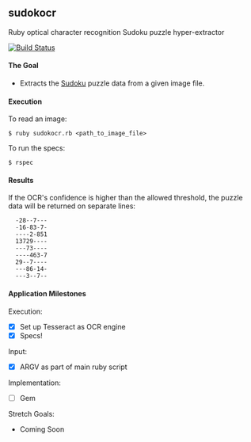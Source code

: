 ## sudokocr
Ruby optical character recognition Sudoku puzzle hyper-extractor

[![Build Status](https://semaphoreci.com/api/v1/rolandburrows/sudokocr/branches/master/shields_badge.svg)](https://semaphoreci.com/rolandburrows/sudokocr)

#### The Goal
* Extracts the [Sudoku](https://en.wikipedia.org/wiki/Sudoku) puzzle data from a given image file.

#### Execution
To read an image:
```
$ ruby sudokocr.rb <path_to_image_file>
```
To run the specs:
```
$ rspec
```

#### Results
If the OCR's confidence is higher than the allowed threshold, the puzzle data will be returned on separate lines:
```
  -28--7---
  -16-83-7-
  ----2-851
  13729----
  ---73----
  ----463-7
  29--7----
  ---86-14-
  ---3--7--
```

#### Application Milestones
Execution:
- [X] Set up Tesseract as OCR engine
- [X] Specs!

Input:
- [X] ARGV as part of main ruby script

Implementation:
- [ ] Gem

Stretch Goals:
* Coming Soon
